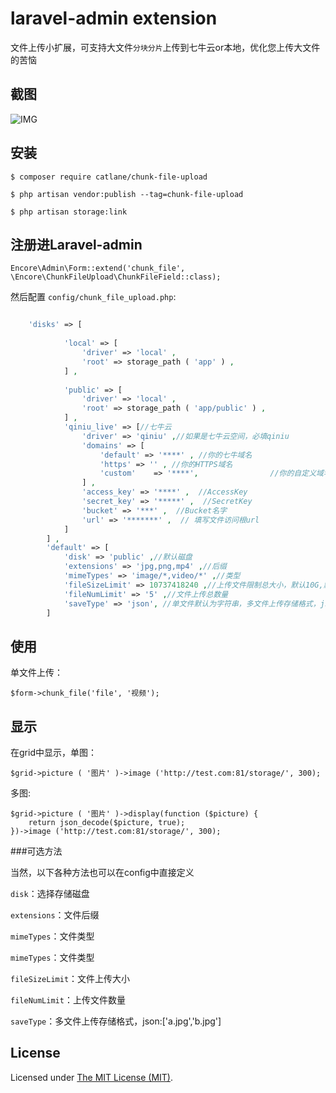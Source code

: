laravel-admin extension
======


文件上传小扩展，可支持大文件`分块分片`上传到七牛云or本地，优化您上传大文件的苦恼

## 截图

![IMG](https://qn.lovyou.top/blog/2019/05/201905299427_2182.png?watermark/1/image/aHR0cHM6Ly93d3cubG92eW91LnRvcC96Yl91c2Vycy9wbHVnaW4vcWluaXV5dW4vd2F0ZXIucG5n/dissolve/80/gravity/SouthEast/dx/10/dy/10)

## 安装

```
$ composer require catlane/chunk-file-upload

$ php artisan vendor:publish --tag=chunk-file-upload

$ php artisan storage:link

```

## 注册进Laravel-admin
```
Encore\Admin\Form::extend('chunk_file', \Encore\ChunkFileUpload\ChunkFileField::class);
```

然后配置 `config/chunk_file_upload.php`:

```php

    'disks' => [
    
            'local' => [
                'driver' => 'local' ,
                'root' => storage_path ( 'app' ) ,
            ] ,
    
            'public' => [
                'driver' => 'local' ,
                'root' => storage_path ( 'app/public' ) ,
            ] ,
            'qiniu_live' => [//七牛云
                'driver' => 'qiniu' ,//如果是七牛云空间，必填qiniu
                'domains' => [
                    'default' => '****' , //你的七牛域名
                    'https' => '' , //你的HTTPS域名
                    'custom'    => '****',                //你的自定义域名
                ] ,
                'access_key' => '****' ,  //AccessKey
                'secret_key' => '*****' ,  //SecretKey
                'bucket' => '***' ,  //Bucket名字
                'url' => '*******' ,  // 填写文件访问根url
            ]
        ] ,
        'default' => [
            'disk' => 'public' ,//默认磁盘
            'extensions' => 'jpg,png,mp4' ,//后缀
            'mimeTypes' => 'image/*,video/*' ,//类型
            'fileSizeLimit' => 10737418240 ,//上传文件限制总大小，默认10G,默认单位为b
            'fileNumLimit' => '5' ,//文件上传总数量
            'saveType' => 'json', //单文件默认为字符串，多文件上传存储格式，json:['a.jpg','b.jpg']
        ]
```

## 使用

单文件上传：
```
$form->chunk_file('file', '视频');
```
## 显示

在grid中显示，单图：
```
$grid->picture ( '图片' )->image ('http://test.com:81/storage/', 300);
```
多图:
```
$grid->picture ( '图片' )->display(function ($picture) {
    return json_decode($picture, true);
})->image ('http://test.com:81/storage/', 300);
```

###可选方法

当然，以下各种方法也可以在config中直接定义

`disk`：选择存储磁盘

`extensions`：文件后缀

`mimeTypes`：文件类型

`mimeTypes`：文件类型

`fileSizeLimit`：文件上传大小

`fileNumLimit`：上传文件数量

`saveType`：多文件上传存储格式，json:['a.jpg','b.jpg']

License
------------
Licensed under [The MIT License (MIT)](LICENSE).